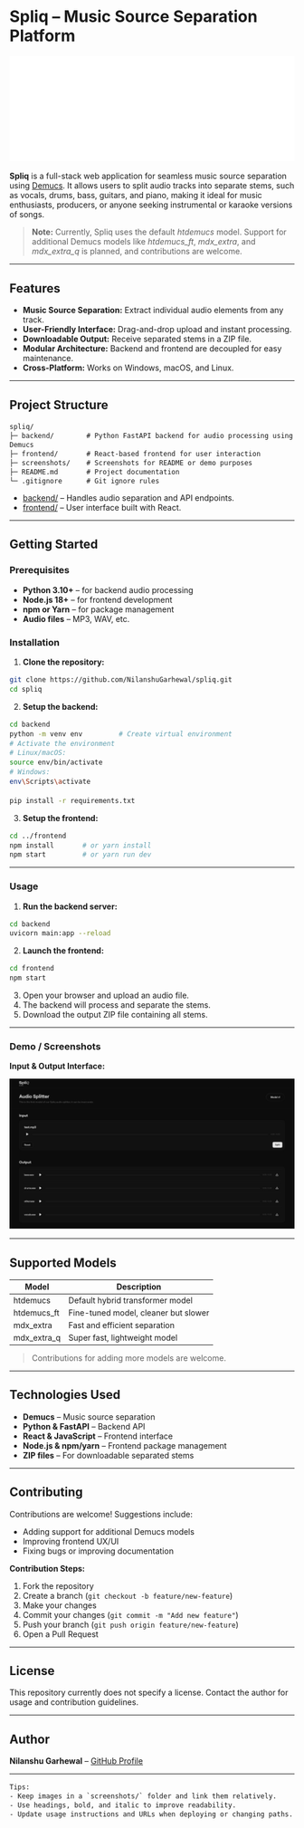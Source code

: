 # Spliq – Music Source Separation Platform

![Spliq Logo](./screenshots/spliq_logo.png)

**Spliq** is a full-stack web application for seamless music source separation using [Demucs](https://github.com/facebookresearch/demucs). It allows users to split audio tracks into separate stems, such as vocals, drums, bass, guitars, and piano, making it ideal for music enthusiasts, producers, or anyone seeking instrumental or karaoke versions of songs.

> **Note:** Currently, Spliq uses the default *htdemucs* model. Support for additional Demucs models like *htdemucs_ft*, *mdx_extra*, and *mdx_extra_q* is planned, and contributions are welcome.

---

## Features

* **Music Source Separation:** Extract individual audio elements from any track.
* **User-Friendly Interface:** Drag-and-drop upload and instant processing.
* **Downloadable Output:** Receive separated stems in a ZIP file.
* **Modular Architecture:** Backend and frontend are decoupled for easy maintenance.
* **Cross-Platform:** Works on Windows, macOS, and Linux.

---

## Project Structure

```
spliq/
├─ backend/        # Python FastAPI backend for audio processing using Demucs
├─ frontend/       # React-based frontend for user interaction
├─ screenshots/    # Screenshots for README or demo purposes
├─ README.md       # Project documentation
└─ .gitignore      # Git ignore rules
```

* [backend/](https://github.com/NilanshuGarhewal/Spliq-by-Gresic-Audio-Splitter/tree/main/backend) – Handles audio separation and API endpoints.
* [frontend/](https://github.com/NilanshuGarhewal/Spliq-by-Gresic-Audio-Splitter/tree/main/frontend) – User interface built with React.

---

## Getting Started

### Prerequisites

* **Python 3.10+** – for backend audio processing
* **Node.js 18+** – for frontend development
* **npm or Yarn** – for package management
* **Audio files** – MP3, WAV, etc.

### Installation

1. **Clone the repository:**

```bash
git clone https://github.com/NilanshuGarhewal/spliq.git
cd spliq
```

2. **Setup the backend:**

```bash
cd backend
python -m venv env         # Create virtual environment
# Activate the environment
# Linux/macOS:
source env/bin/activate
# Windows:
env\Scripts\activate

pip install -r requirements.txt
```

3. **Setup the frontend:**

```bash
cd ../frontend
npm install       # or yarn install
npm start         # or yarn run dev
```

---

### Usage

1. **Run the backend server:**

```bash
cd backend
uvicorn main:app --reload
```

2. **Launch the frontend:**

```bash
cd frontend
npm start
```

3. Open your browser and upload an audio file.
4. The backend will process and separate the stems.
5. Download the output ZIP file containing all stems.

---

### Demo / Screenshots

**Input & Output Interface:**

![Interface](./screenshots/input_output_image.png)

---

## Supported Models

| Model       | Description                          |
| ----------- | ------------------------------------ |
| htdemucs    | Default hybrid transformer model     |
| htdemucs_ft | Fine-tuned model, cleaner but slower |
| mdx_extra   | Fast and efficient separation        |
| mdx_extra_q | Super fast, lightweight model        |

> Contributions for adding more models are welcome.

---

## Technologies Used

* **Demucs** – Music source separation
* **Python & FastAPI** – Backend API
* **React & JavaScript** – Frontend interface
* **Node.js & npm/yarn** – Frontend package management
* **ZIP files** – For downloadable separated stems

---

## Contributing

Contributions are welcome! Suggestions include:

* Adding support for additional Demucs models
* Improving frontend UX/UI
* Fixing bugs or improving documentation

**Contribution Steps:**

1. Fork the repository
2. Create a branch (`git checkout -b feature/new-feature`)
3. Make your changes
4. Commit your changes (`git commit -m "Add new feature"`)
5. Push your branch (`git push origin feature/new-feature`)
6. Open a Pull Request

---

## License

This repository currently does not specify a license. Contact the author for usage and contribution guidelines.

---

## Author

**Nilanshu Garhewal** – [GitHub Profile](https://github.com/NilanshuGarhewal)

---

```
Tips:
- Keep images in a `screenshots/` folder and link them relatively.
- Use headings, bold, and italic to improve readability.
- Update usage instructions and URLs when deploying or changing paths.
```

